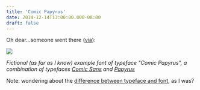 ```yaml
---
title: 'Comic Papyrus'
date: 2014-12-14T13:00:00.000-08:00
draft: false
---
```


Oh dear...someone went there ([via](http://clientsfromhell.net/post/105178230478/nightmare-fuel-for-designers)):  
  

[![](http://3.bp.blogspot.com/-EKvY-9bnCN8/VI33C6ZaOKI/AAAAAAAAD7M/_OcxVluqBww/s1600/tumblr_nfgmwjMFRX1qzwya5o1_500.jpg)](http://3.bp.blogspot.com/-EKvY-9bnCN8/VI33C6ZaOKI/AAAAAAAAD7M/_OcxVluqBww/s1600/tumblr_nfgmwjMFRX1qzwya5o1_500.jpg)

_Fictional (as far as I know) example font of typeface "Comic Papyrus", a combination of typefaces [Comic Sans](http://en.wikipedia.org/wiki/Comic_Sans) and [Papyrus](http://en.wikipedia.org/wiki/Papyrus_(typeface))_

  

Note: wondering about the [difference between typeface and font](http://www.fastcodesign.com/3028971/whats-the-difference-between-a-font-and-a-typeface), as I was?